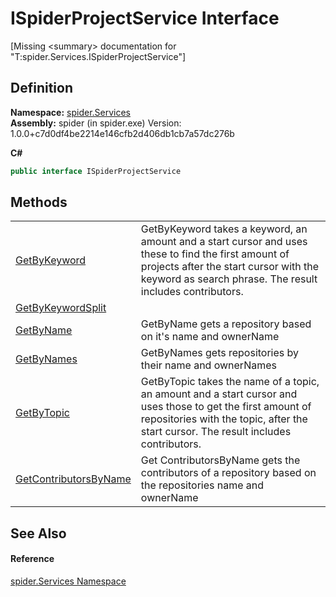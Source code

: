 # ISpiderProjectService Interface


\[Missing &lt;summary&gt; documentation for "T:spider.Services.ISpiderProjectService"\]



## Definition
**Namespace:** <a href="c6df77e0-28de-d4ed-9b46-1241a40828db">spider.Services</a>  
**Assembly:** spider (in spider.exe) Version: 1.0.0+c7d0df4be2214e146cfb2d406db1cb7a57dc276b

**C#**
``` C#
public interface ISpiderProjectService
```



## Methods
<table>
<tr>
<td><a href="4ee2bcdc-c2c1-c275-0b05-a5e1e0c299ed">GetByKeyword</a></td>
<td>GetByKeyword takes a keyword, an amount and a start cursor and uses these to find the first amount of projects after the start cursor with the keyword as search phrase. The result includes contributors.</td></tr>
<tr>
<td><a href="f4065558-f243-1e97-b3a9-e64febc5a099">GetByKeywordSplit</a></td>
<td> </td></tr>
<tr>
<td><a href="8d7b964e-51d8-cf0c-a4e6-b90e8921c10f">GetByName</a></td>
<td>GetByName gets a repository based on it's name and ownerName</td></tr>
<tr>
<td><a href="2e622781-fb29-c551-602d-72fd4dab8f8c">GetByNames</a></td>
<td>GetByNames gets repositories by their name and ownerNames</td></tr>
<tr>
<td><a href="92b85134-e9ac-934a-574d-67857967943b">GetByTopic</a></td>
<td>GetByTopic takes the name of a topic, an amount and a start cursor and uses those to get the first amount of repositories with the topic, after the start cursor. The result includes contributors.</td></tr>
<tr>
<td><a href="de824cb3-06d3-f708-8194-9001f0109e48">GetContributorsByName</a></td>
<td>Get ContributorsByName gets the contributors of a repository based on the repositories name and ownerName</td></tr>
</table>

## See Also


#### Reference
<a href="c6df77e0-28de-d4ed-9b46-1241a40828db">spider.Services Namespace</a>  
